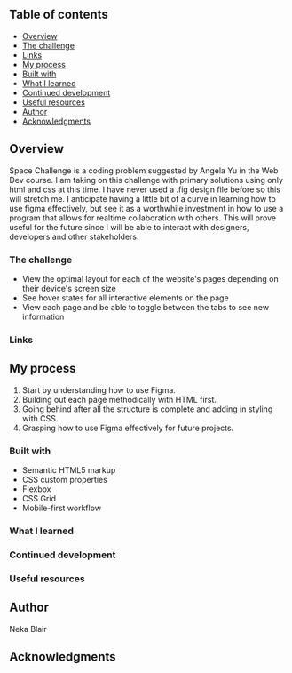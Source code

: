 
## Table of contents

  - [Overview](#overview)
  - [The challenge](#the-challenge)
  - [Links](#links)
  - [My process](#my-process)
  - [Built with](#built-with)
  - [What I learned](#what-i-learned)
  - [Continued development](#continued-development)
  - [Useful resources](#useful-resources)
  - [Author](#author)
  - [Acknowledgments](#acknowledgments)

## Overview
Space Challenge is a coding problem suggested by Angela Yu in the Web Dev course. I am taking on this challenge with primary solutions using only html and css at this time. I have never used a .fig design file before so this will stretch me. I anticipate having a little bit of a curve in learning how to use figma effectively, but see it as a worthwhile investment in how to use a program that allows for realtime collaboration with others. This will prove useful for the future since I will be able to interact with designers, developers and other stakeholders.

### The challenge
- View the optimal layout for each of the website's pages depending on their device's screen size
- See hover states for all interactive elements on the page
- View each page and be able to toggle between the tabs to see new information

### Links

## My process
1. Start by understanding how to use Figma.
2. Building out each page methodically with HTML first.
3. Going behind after all the structure is complete and adding in styling with CSS.
4. Grasping how to use Figma effectively for future projects.

### Built with

- Semantic HTML5 markup
- CSS custom properties
- Flexbox
- CSS Grid
- Mobile-first workflow

### What I learned

### Continued development

### Useful resources

## Author
Neka Blair
## Acknowledgments

